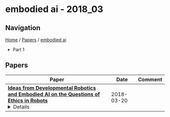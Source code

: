 # embodied ai - 2018_03

## Navigation

[Home](https://lixin97.github.io/arXivRadar) / [Papers](https://lixin97.github.io/arXivRadar/papers) / [embodied ai](https://lixin97.github.io/arXivRadar/papers/embodied_ai)

- Part 1

## Papers

| **Paper** | **Date** | **Comment** |
| --- | --- | --- |
| **[Ideas from Developmental Robotics and Embodied AI on the Questions of Ethics in Robots](http://arxiv.org/abs/1803.07506v1)**<details>Advances in Artificial Intelligence and robotics are currently questioning theethical framework of their applications to deal with potential drifts, as well as the way inwhich these algorithms learn because they will have a strong impact on the behavior ofrobots and the type of robots. interactions with people. We would like to highlight someprinciples and ideas from cognitive neuroscience and development sciences based on theimportance of the body for intelligence, contrary to the theory of the all-brain or all-algorithm, to represent the world and interacting with others, and their current applicationsin embodied AI and developmental robotics to propose models of architectures andmechanisms for agency, representation of the body, recognition of the intention of others,predictive coding, active inference, the role of feedback and error, imitation, artificialcuriosity and contextual learning. We will explain how these are important for the design ofautonomous systems and beyond what they can tell us for the ethics of systems.</details> | 2018-03-20 |  |
